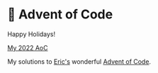 # 🎄 Advent of Code

Happy Holidays!

[My 2022 AoC](/2022/)

My solutions to [Eric's](https://twitter.com/ericwastl) wonderful [Advent of Code](https://adventofcode.com/).
